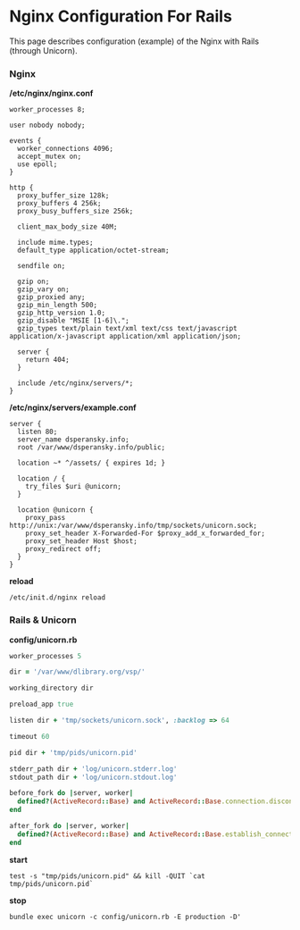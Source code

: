 # Nginx Configuration For Rails

This page describes configuration (example) of the Nginx with Rails (through Unicorn).

### Nginx

**/etc/nginx/nginx.conf**

```nginx
worker_processes 8;

user nobody nobody;

events {
  worker_connections 4096;
  accept_mutex on;
  use epoll;
}

http {
  proxy_buffer_size 128k;
  proxy_buffers 4 256k;
  proxy_busy_buffers_size 256k;

  client_max_body_size 40M;

  include mime.types;
  default_type application/octet-stream;

  sendfile on;

  gzip on;
  gzip_vary on;
  gzip_proxied any;
  gzip_min_length 500;
  gzip_http_version 1.0;
  gzip_disable "MSIE [1-6]\.";
  gzip_types text/plain text/xml text/css text/javascript application/x-javascript application/xml application/json;

  server {
    return 404;
  }

  include /etc/nginx/servers/*;
}
```

**/etc/nginx/servers/example.conf**

```nginx
server {
  listen 80;
  server_name dsperansky.info;
  root /var/www/dsperansky.info/public;

  location ~* ^/assets/ { expires 1d; }

  location / {
    try_files $uri @unicorn;
  }

  location @unicorn {
    proxy_pass http://unix:/var/www/dsperansky.info/tmp/sockets/unicorn.sock;
    proxy_set_header X-Forwarded-For $proxy_add_x_forwarded_for;
    proxy_set_header Host $host;
    proxy_redirect off;
  }
}
```

**reload**

    /etc/init.d/nginx reload

### Rails & Unicorn

**config/unicorn.rb**

```ruby
worker_processes 5

dir = '/var/www/dlibrary.org/vsp/'

working_directory dir

preload_app true

listen dir + 'tmp/sockets/unicorn.sock', :backlog => 64

timeout 60

pid dir + 'tmp/pids/unicorn.pid'

stderr_path dir + 'log/unicorn.stderr.log'
stdout_path dir + 'log/unicorn.stdout.log'

before_fork do |server, worker|
  defined?(ActiveRecord::Base) and ActiveRecord::Base.connection.disconnect!
end

after_fork do |server, worker|
  defined?(ActiveRecord::Base) and ActiveRecord::Base.establish_connection
end
```

**start**

    test -s "tmp/pids/unicorn.pid" && kill -QUIT `cat tmp/pids/unicorn.pid`

**stop**

    bundle exec unicorn -c config/unicorn.rb -E production -D'

